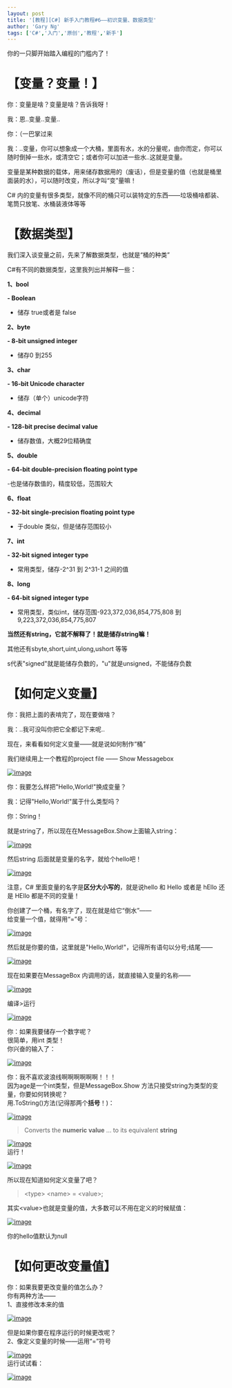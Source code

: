 ```yaml
---
layout: post
title: '[教程][C#] 新手入门教程#6——初识变量、数据类型'
author: 'Gary Ng'
tags: ['C#','入门','原创','教程','新手']
---
```


你的一只脚开始踏入编程的门槛内了！  

# 【变量？变量！】

你：变量是啥？变量是啥？告诉我呀！

我：恩..变量..变量..

你：（一巴掌过来

我：..变量，你可以想象成一个大桶，里面有水，水的分量呢，由你而定，你可以随时倒掉一些水，或清空它；或者你可以加进一些水..这就是变量。

变量是某种数据的载体，用来储存数据用的（废话），但是变量的值（也就是桶里面装的水），可以随时改变，所以才叫“变”量嘛！

C\#
内的变量有很多类型，就像不同的桶只可以装特定的东西——垃圾桶啥都装、笔筒只放笔、水桶装液体等等

# 【数据类型】

我们深入谈变量之前，先来了解数据类型，也就是“桶的种类”

C\#有不同的数据类型，这里我列出并解释一些：

**1、bool**

**- Boolean**

- 储存 true或者是 false

  

**2、byte**

**- 8-bit unsigned integer**

- 储存0 到255

  

**3、char**

**- 16-bit Unicode character**

- 储存（单个）unicode字符

  

**4、decimal**

**- 128-bit precise decimal value**

- 储存数值，大概29位精确度

  

**5、double**

**- 64-bit double-precision floating point type**

-也是储存数值的，精度较低，范围较大

  

**6、float**

**- 32-bit single-precision floating point type**

- 于double 类似，但是储存范围较小

  

**7、int**

**- 32-bit signed integer type**

- 常用类型，储存-2\^31 到 2\^31-1 之间的值

  

**8、long**

**- 64-bit signed integer type**

- 常用类型，类似int，储存范围-923,372,036,854,775,808 到
9,223,372,036,854,775,807

  

**当然还有string，它就不解释了！就是储存string嘛！**

  

其他还有sbyte,short,uint,ulong,ushort 等等

s代表"signed"就是能储存负数的，"u"就是unsigned，不能储存负数

  

# 【如何定义变量】

  

你：我把上面的表啃完了，现在要做啥？

我：..我可没叫你把它全都记下来呢..

现在，来看看如何定义变量——就是说如何制作“桶”

我们继续用上一个教程的project file —— Show Messagebox

[![image](http://lh3.ggpht.com/-s7rLvFvat2M/UiGFwB4d5YI/AAAAAAAAEYk/2ro32OQgPIQ/image_thumb.png?imgmax=800 "image")](http://lh6.ggpht.com/-1L-aSuYGJ6k/UiGFvqVCjrI/AAAAAAAAEYc/9crj-8WOQMI/s1600-h/image%25255B2%25255D.png)

  

你：我要怎么样把"Hello,World!"换成变量？

我：记得"Hello,World!"属于什么类型吗？

你：String！

就是string了，所以现在在MessageBox.Show上面输入string：

[![image](http://lh4.ggpht.com/-iuF0URZYetE/UiGFxP2qyoI/AAAAAAAAEY0/1oks8gVQakw/image_thumb%25255B1%25255D.png?imgmax=800 "image")](http://lh4.ggpht.com/-CpW1VzJvP8I/UiGFwuvUcOI/AAAAAAAAEYs/bjnYc8KeHeA/s1600-h/image%25255B5%25255D.png)

  
 然后string 后面就是变量的名字，就给个hello吧！  

[![image](http://lh4.ggpht.com/-hBSIYdmS1yU/UiGFyD52UvI/AAAAAAAAEZE/mFlo7x3PduY/image_thumb%25255B2%25255D.png?imgmax=800 "image")](http://lh3.ggpht.com/-T6Te3UrzWuU/UiGFxoA3TII/AAAAAAAAEY8/Le01iBPF7Gc/s1600-h/image%25255B8%25255D.png)  
  
 注意，C\# 里面变量的名字是**区分大小写的**，就是说hello 和 Hello 或者是
hEllo 还是 HEllo 都是不同的变量！  
  
 你创建了一个桶，有名字了，现在就是给它“倒水”——  
 给变量一个值，就得用“=”号：  

[![image](http://lh4.ggpht.com/-rUHZynMQ4d8/UiGFzZ6Vd1I/AAAAAAAAEZU/F92iUZdULT8/image_thumb%25255B3%25255D.png?imgmax=800 "image")](http://lh4.ggpht.com/-7fhnOET0xlQ/UiGFygv4q9I/AAAAAAAAEZM/jRoH5Ylogs8/s1600-h/image%25255B11%25255D.png)  
  
 然后就是你要的值，这里就是"Hello,World!"，记得所有语句以分号;结尾——  

[![image](http://lh6.ggpht.com/-gLeld0mZ6DU/UiGF0RVTBhI/AAAAAAAAEZk/ILIxwJhw6Gs/image_thumb%25255B4%25255D.png?imgmax=800 "image")](http://lh6.ggpht.com/-Yut-1QS8koM/UiGFzypNEtI/AAAAAAAAEZc/VyAZbhj4m44/s1600-h/image%25255B14%25255D.png)  
  
 现在如果要在MessageBox 内调用的话，就直接输入变量的名称——  

[![image](http://lh4.ggpht.com/-VOc-lxWPICs/UiGF1ba5DyI/AAAAAAAAEZ0/0jlAL0djIh8/image_thumb%25255B5%25255D.png?imgmax=800 "image")](http://lh5.ggpht.com/-Bkm1i_Rzo94/UiGF06o0J0I/AAAAAAAAEZs/JwA2vjP-sT4/s1600-h/image%25255B17%25255D.png)  
  
 编译\>运行  

[![image](http://lh4.ggpht.com/-vWIWiuKv_Bg/UiGF2YDZGvI/AAAAAAAAEaE/O9sWktm0iQo/image_thumb%25255B6%25255D.png?imgmax=800 "image")](http://lh5.ggpht.com/-_JrUQamhg-4/UiGF15f0NdI/AAAAAAAAEZ8/1kFuEjG9xJw/s1600-h/image%25255B20%25255D.png)  
  
 你：如果我要储存一个数字呢？  
 很简单，用int 类型！  
 你兴奋的输入了：  

[![image](http://lh4.ggpht.com/-KV1fqKBiALY/UiGF3fVpevI/AAAAAAAAEaU/0aW6LU3k5T4/image_thumb%25255B11%25255D.png?imgmax=800 "image")](http://lh5.ggpht.com/-GbVEmwWVu4M/UiGF2-hITCI/AAAAAAAAEaM/aeZe2qWjh9g/s1600-h/image%25255B35%25255D.png)  
  
 你：我不喜欢波浪线啊啊啊啊啊啊！！！  
 因为age是一个int类型，但是MessageBox.Show
方法只接受string为类型的变量，你要如何转换呢？  
 用.ToString()方法(记得那两个**括号**！)：  

[![image](http://lh4.ggpht.com/-xJ7cHn0qarQ/UiGF4QAZJXI/AAAAAAAAEak/Sx1-oTIPYS4/image_thumb%25255B12%25255D.png?imgmax=800 "image")](http://lh6.ggpht.com/-s5F3w0Dh_xg/UiGF32B17II/AAAAAAAAEac/wXsB_JqOFLs/s1600-h/image%25255B38%25255D.png)  

> Converts the **numeric value** … to its equivalent **string**

[![image](http://lh5.ggpht.com/-f9a4IBEG6vo/UiGF5V7eWgI/AAAAAAAAEa0/Uv6GzwonCXI/image_thumb%25255B13%25255D.png?imgmax=800 "image")](http://lh6.ggpht.com/-ylU7VO2yCME/UiGF4mCGCQI/AAAAAAAAEas/zoDF-Bbo1wc/s1600-h/image%25255B41%25255D.png)  
 运行！  

[![image](http://lh4.ggpht.com/-raZy3_DYik4/UiGF6ePxPlI/AAAAAAAAEbE/6Cngb28Nx5g/image_thumb%25255B14%25255D.png?imgmax=800 "image")](http://lh3.ggpht.com/-LRzaXM5D9z8/UiGF5xROtSI/AAAAAAAAEa8/rlWUQBGdMZE/s1600-h/image%25255B44%25255D.png)  
  
 所以现在知道如何定义变量了吧？  

> \<type\> \<name\> = \<value\>;

其实\<value\>也就是变量的值，大多数可以不用在定义的时候赋值：  

[![image](http://lh4.ggpht.com/-U-PYE-yJYuw/UiGF7RTdMBI/AAAAAAAAEbU/Mxa9eIGf3lU/image_thumb%25255B10%25255D.png?imgmax=800 "image")](http://lh5.ggpht.com/-PqHka3rcl9I/UiGF60_YqeI/AAAAAAAAEbM/FpnsziMwuyw/s1600-h/image%25255B32%25255D.png)  
  
 你的hello值默认为null  

# 【如何更改变量值】

你：如果我要更改变量的值怎么办？  
 你有两种方法——  
 1、直接修改本来的值  

[![image](http://lh6.ggpht.com/-Q_SwOPw5OWs/UiGF8m--HPI/AAAAAAAAEbk/EVBov9PC_mE/image_thumb%25255B7%25255D.png?imgmax=800 "image")](http://lh4.ggpht.com/-4RbpaZUmF1I/UiGF73DnW7I/AAAAAAAAEbc/zoOrNC-8wEc/s1600-h/image%25255B23%25255D.png)  
  
 但是如果你要在程序运行的时候更改呢？  
 2、像定义变量的时候——运用“=”符号  

[![image](http://lh6.ggpht.com/-QxWlJr8tg5M/UiGF9mLa1YI/AAAAAAAAEb0/Lg_KfaT9XbE/image_thumb%25255B8%25255D.png?imgmax=800 "image")](http://lh6.ggpht.com/-FdjoAFHTZwQ/UiGF9KGck7I/AAAAAAAAEbs/Ur8ggN2cOvI/s1600-h/image%25255B26%25255D.png)  
 运行试试看：  

[![image](http://lh3.ggpht.com/-xp8QwP53Xt0/UiGF-sEb5eI/AAAAAAAAEcE/qjen7OJ37r4/image_thumb%25255B9%25255D.png?imgmax=800 "image")](http://lh4.ggpht.com/-mi3EnHy3psE/UiGF-E2SftI/AAAAAAAAEb8/qjxf4E4vViY/s1600-h/image%25255B29%25255D.png)

